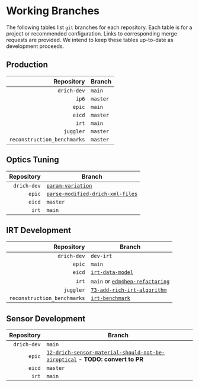 # Working Branches

The following tables list `git` branches for each repository. Each table is for a 
project or recommended configuration. Links to corresponding merge requests are provided.
We intend to keep these tables up-to-date as development proceeds.

## Production
| Repository                  | Branch   |
| --:                         | ---      |
| `drich-dev`                 | `main`   |
| `ip6`                       | `master` |
| `epic`                      | `main`   |
| `eicd`                      | `master` |
| `irt`                       | `main`   |
| `juggler`                   | `master` |
| `reconstruction_benchmarks` | `master` |

## Optics Tuning
| Repository  | Branch                                                                  |
| --:         | ---                                                                     |
| `drich-dev` | [`param-variation`](https://github.com/c-dilks/drich-dev/pull/5)        |
| `epic`      | [`parse-modified-drich-xml-files`](https://github.com/eic/epic/pull/14) |
| `eicd`      | `master`                                                                |
| `irt`       | `main`                                                                  |

## IRT Development
| Repository                  | Branch                                                                                                      |
| --:                         | ---                                                                                                         |
| `drich-dev`                 | `dev-irt`                                                                                                   |
| `epic`                      | `main`                                                                                                      |
| `eicd`                      | [`irt-data-model`](https://eicweb.phy.anl.gov/EIC/eicd/-/merge_requests/70)                                 |
| `irt`                       | `main` or [`edm4hep-refactoring`](https://eicweb.phy.anl.gov/EIC/irt/-/merge_requests/10)                   |
| `juggler`                   | [`73-add-rich-irt-algorithm`](https://eicweb.phy.anl.gov/EIC/juggler/-/merge_requests/377)                  |
| `reconstruction_benchmarks` | [`irt-benchmark`](https://eicweb.phy.anl.gov/EIC/benchmarks/reconstruction_benchmarks/-/merge_requests/222) |

## Sensor Development
| Repository  | Branch                                                                                                                                             |
| --:         | ---                                                                                                                                                |
| `drich-dev` | `main`                                                                                                                                             |
| `epic`      | [`12-drich-sensor-material-should-not-be-airoptical`](https://eicweb.phy.anl.gov/EIC/detectors/ecce/-/merge_requests/28) - **TODO: convert to PR** |
| `eicd`      | `master`                                                                                                                                           |
| `irt`       | `main`                                                                                                                                             |
